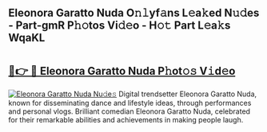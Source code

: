 ## Eleonora Garatto Nuda O𝚗𝚕yf𝚊ns L𝚎a𝚔ed N𝚞𝚍es - Part-gmR P𝚑𝚘tos Vi𝚍𝚎o - H𝚘𝚝 Part L𝚎a𝚔s WqaKL

# <h2><a href="http://kfay28.oniu.top/?m=Eleonora+Garatto+Nuda">🔗👉 🔴 Eleonora Garatto Nuda P𝚑ot𝚘𝚜 V𝚒d𝚎o</a></h2>

[![Eleonora Garatto Nuda Nu𝚍e𝚜](https://i.imgur.com/0qMVB7G.gif)](http://kfay28.oniu.top/?m=Eleonora+Garatto+Nuda)
Digital trendsetter Eleonora Garatto Nuda, known for disseminating dance and lifestyle ideas, through performances and personal vlogs. Brilliant comedian Eleonora Garatto Nuda, celebrated for their remarkable abilities and achievements in making people laugh.  
